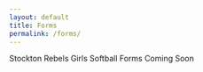 ```yaml
---
layout: default
title: Forms
permalink: /forms/
---
```


Stockton Rebels Girls Softball Forms Coming Soon
